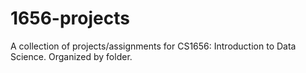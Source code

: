 # 1656-projects
A collection of projects/assignments for CS1656: Introduction to Data Science. Organized by folder.
